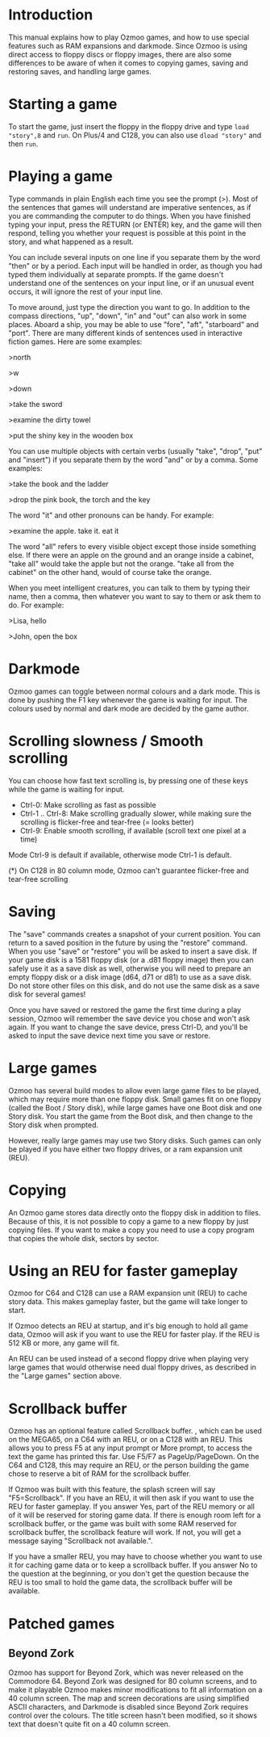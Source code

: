 <!-- pandoc manual.md -o manual.pdf -->

# Introduction

This manual explains how to play Ozmoo games, and how to use special features such as RAM expansions and darkmode. Since Ozmoo is using direct access to floppy discs or floppy images, there are also some differences to be aware of when it comes to copying games, saving and restoring saves, and handling large games. 

# Starting a game

To start the game, just insert the floppy in the floppy drive and type `load "story",8` and `run`. On Plus/4 and C128, you can also use `dload "story"` and then `run`.

# Playing a game

Type commands in plain English each time you see the prompt (\>). Most of the sentences that games will understand are imperative sentences, as if you are commanding the computer to do things. When you have finished typing your input, press the RETURN (or ENTER) key, and the game will then respond, telling you whether your request is possible at this point in the story, and what happened as a result.

You can include several inputs on one line if you separate them by the word "then" or by a period. Each input will be handled in order, as though you had typed them individually at separate prompts. If the game doesn't understand one of the sentences on your input line, or if an unusual event occurs, it will ignore the rest of your input line. 

To move around, just type the direction you want to go. In addition to the compass directions, "up", "down", "in" and "out" can also work in some places. Aboard a ship, you may be able to use "fore", "aft", "starboard" and "port". There are many different kinds of sentences used in interactive fiction games. Here are some examples:

\>north

\>w

\>down 

\>take the sword

\>examine the dirty towel

\>put the shiny key in the wooden box

You can use multiple objects with certain verbs (usually "take", "drop", "put" and "insert") if you separate them by the word "and" or by a comma. Some examples: 

\>take the book and the ladder

\>drop the pink book, the torch and the key


The word "it" and other pronouns can be handy. For example:

\>examine the apple. take it. eat it

The word "all" refers to every visible object except those inside something else. If there were an apple on the ground and an orange inside a cabinet, "take all" would take the apple but not the orange. "take all from the cabinet" on the other hand, would of course take the orange.

When you meet intelligent creatures, you can talk to them by typing their name, then a comma, then whatever you want to say to them or ask them to do. For example:

\>Lisa, hello

\>John, open the box

# Darkmode
Ozmoo games can toggle between normal colours and a dark mode. This is done by pushing the F1 key whenever the game is waiting for input. The colours used by normal and dark mode are decided by the game author.

# Scrolling slowness / Smooth scrolling
You can choose how fast text scrolling is, by pressing one of these keys while the game is waiting for input.

* Ctrl-0: Make scrolling as fast as possible
* Ctrl-1 .. Ctrl-8: Make scrolling gradually slower, while making sure the scrolling is flicker-free and tear-free (= looks better)
* Ctrl-9: Enable smooth scrolling, if available (scroll text one pixel at a time)

Mode Ctrl-9 is default if available, otherwise mode Ctrl-1 is default.

(*) On C128 in 80 column mode, Ozmoo can't guarantee flicker-free and tear-free scrolling

# Saving
The "save" commands creates a snapshot of your current position. You can return to a saved position in the future by using the "restore" command. When you use "save" or "restore" you will be asked to insert a save disk. If your game disk is a 1581 floppy disk (or a .d81 floppy image) then you can safely use it as a save disk as well, otherwise you will need to prepare an empty floppy disk or a disk image (d64, d71 or d81) to use as a save disk. Do not store other files on this disk, and do not use the same disk as a save disk for several games!

Once you have saved or restored the game the first time during a play session, Ozmoo will remember the save device you chose and won't ask again. If you want to change the save device, press Ctrl-D, and you'll be asked to input the save device next time you save or restore.

# Large games
Ozmoo has several build modes to allow even large game files to be played, which may require more than one floppy disk. Small games fit on one floppy (called the Boot / Story disk), while large games have one Boot disk and one Story disk. You start the game from the Boot disk, and then change to the Story disk when prompted.

However, really large games may use two Story disks. Such games can only be played if you have either two floppy drives, or a ram expansion unit (REU).

# Copying
An Ozmoo game stores data directly onto the floppy disk in addition to files. Because of this, it is not possible to copy a game to a new floppy by just copying files. If you want to make a copy you need to use a copy program that copies the whole disk, sectors by sector.

# Using an REU for faster gameplay
Ozmoo for C64 and C128 can use a RAM expansion unit (REU) to cache story data. This makes gameplay faster, but the game will take longer to start. 

If Ozmoo detects an REU at startup, and it's big enough to hold all game data, Ozmoo will ask if you want to use the REU for faster play. If the REU is 512 KB or more, any game will fit.

An REU can be used instead of a second floppy drive when playing very large games that would otherwise need dual floppy drives, as described in the "Large games" section above.

# Scrollback buffer
Ozmoo has an optional feature called Scrollback buffer. , which can be used on the MEGA65, on a C64 with an REU, or on a C128 with an REU. This allows you to press F5 at any input prompt or More prompt, to access the text the game has printed this far. Use F5/F7 as PageUp/PageDown. On the C64 and C128, this may require an REU, or the person building the game chose to reserve a bit of RAM for the scrollback buffer.

If Ozmoo was built with this feature, the splash screen will say "F5=Scrollback". If you have an REU, it will then ask if you want to use the REU for faster gameplay. If you answer Yes, part of the REU memory or all of it will be reserved for storing game data. If there is enough room left for a scrollback buffer, or the game was built with some RAM reserved for scrollback buffer, the scrollback feature will work. If not, you will get a message saying "Scrollback not available.".

If you have a smaller REU, you may have to choose whether you want to use it for caching game data or to keep a scrollback buffer. If you answer No to the question at the beginning, or you don't get the question because the REU is too small to hold the game data, the scrollback buffer will be available.

# Patched games

## Beyond Zork
Ozmoo has support for Beyond Zork, which was never released on the Commodore 64. Beyond Zork was designed for 80 column screens, and to make it playable Ozmoo makes minor modifications to fit all information on a 40 column screen. The map and screen decorations are using simplified ASCII characters, and Darkmode is disabled since Beyond Zork requires control over the colours. The title screen hasn't been modified, so it shows text that doesn't quite fit on a 40 column screen.


